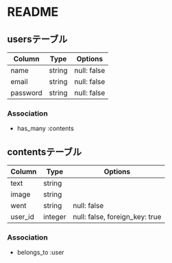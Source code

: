 # README

## usersテーブル
|Column|Type|Options|
|------|----|-------|
|name|string|null: false|
|email|string|null: false|
|password|string|null: false|

### Association
- has_many :contents

## contentsテーブル
|Column|Type|Options|
|------|----|-------|
|text|string|
|image|string|
|went|string|null: false|
|user_id|integer|null: false, foreign_key: true|

### Association
- belongs_to :user